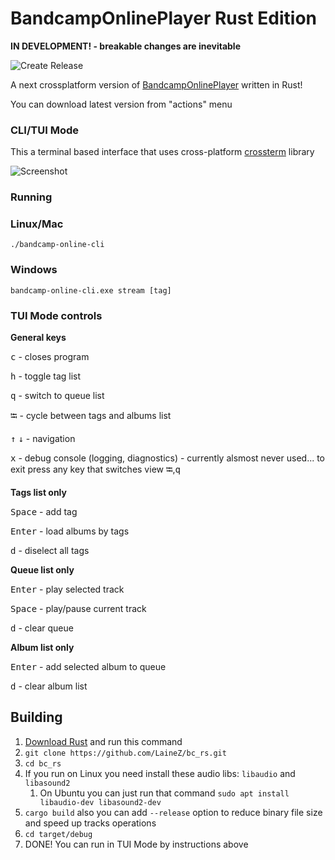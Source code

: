 # BandcampOnlinePlayer Rust Edition
**IN DEVELOPMENT! - breakable changes are inevitable**

![Create Release](https://github.com/LaineZ/bc_rs/workflows/Create%20Release/badge.svg?event=push)

A next crossplatform version of [BandcampOnlinePlayer](https://github.com/LaineZ/BandcampOnlinePlayer) written in Rust!

You can download latest version from "actions" menu

### CLI/TUI Mode
This a terminal based interface that uses cross-platform [crossterm]([https://github.com/crossterm-rs/crossterm) library

![Screenshot](http://i.imgur.com/76lhnnP.png)

### Running

### Linux/Mac
```./bandcamp-online-cli```

### Windows

``bandcamp-online-cli.exe stream [tag]``

### TUI Mode controls
**General keys**

<kbd>c</kbd> - closes program

<kbd>h</kbd> - toggle tag list

<kbd>q</kbd> - switch to queue list

<kbd>⭾</kbd> - cycle between tags and albums list

<kbd>↑</kbd> <kbd>↓</kbd> - navigation

<kbd>x</kbd> - debug console (logging, diagnostics) - currently alsmost never used... to exit press any key that switches view <kbd>⭾</kbd>,<kbd>q</kbd>

**Tags list only**

<kbd>Space</kbd> - add tag

<kbd>Enter</kbd> - load albums by tags

<kbd>d</kbd> - diselect all tags

**Queue list only**

<kbd>Enter</kbd> - play selected track

<kbd>Space</kbd> - play/pause current track

<kbd>d</kbd> - clear queue

**Album list only**

<kbd>Enter</kbd> - add selected album to queue

<kbd>d</kbd> - clear album list

## Building
1. [Download Rust]([https://www.rust-lang.org/learn/get-started) and run this command
2. ```git clone https://github.com/LaineZ/bc_rs.git```
3. ```cd bc_rs```
4. If you run on Linux you need install these audio libs: ``libaudio`` and ``libasound2``
   1. On Ubuntu you can just run that command ``sudo apt install libaudio-dev libasound2-dev``
5. ```cargo build``` also you can add ``--release`` option to reduce binary file size and speed up tracks operations
6. ```cd target/debug```
7. DONE! You can run in TUI Mode by instructions above
